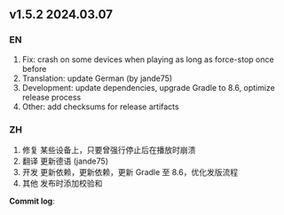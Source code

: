 ## **v1.5.2 2024.03.07**

### EN

1. Fix: crash on some devices when playing as long as force-stop once before
2. Translation: update German (by jande75)
3. Development: update dependencies, upgrade Gradle to 8.6, optimize release process
4. Other: add checksums for release artifacts




### ZH

1. 修复 某些设备上，只要曾强行停止后在播放时崩溃
2. 翻译 更新德语 (jande75)
3. 开发 更新依赖，更新依赖，更新 Gradle 至 8.6，优化发版流程
4. 其他 发布时添加校验和




**Commit log**: 

